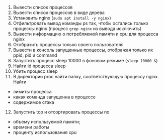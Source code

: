 1) Вывести список процессов
2) Вывести список процессов в виде дерева
3) Установить nginx (```sudo apt install -y nginx```)
4) Отфильтровать вывод команды ps так, чтобы остались только процессы nginx (процесс ```grep nginx``` из вывода исключить)
5) Вывести информацию о потребляемой памяти и cpu для процесса nginx
6) Отобразить процессы только своего пользователя
7) Вывести в консоль запущенные процессы, отображая только их ppid, pid и command
8) Запустить процесс sleep 10000 в фоновом режиме (```sleep 10000 &```)
9) Найти id процесса sleep
10) Убить процесс sleep
11) В директории proc найти папку, соответствующую процессу nginx. Найти
- лимиты процесса
- какая команда запущенна в процессе
- содержимое стэка
12) Запустить top и отсортировать процессы по
- объему используемой памяти;
- времени работы
- проценту использования cpu
